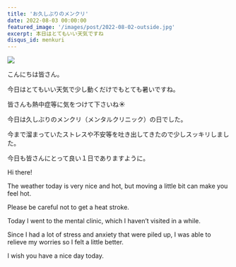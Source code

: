 ```yaml
---
title: 'お久しぶりのメンクリ'
date: 2022-08-03 00:00:00
featured_image: '/images/post/2022-08-02-outside.jpg'
excerpt: 本日はとてもいい天気ですね
disqus_id: menkuri
---
```


![](https://yutarochan.github.io/yurumina/images/post/2022-08-02-outside.jpg)

こんにちは皆さん。

今日はとてもいい天気で少し動くだけでもとても暑いですね。

皆さんも熱中症等に気をつけて下さいね☀️

今日は久しぶりのメンクリ（メンタルクリニック）の日でした。

今まで溜まっていたストレスや不安等を吐き出してきたので少しスッキリしました。

今日も皆さんにとって良い１日でありますように。


Hi there!

The weather today is very nice and hot, but moving a little bit can make you feel hot.

Please be careful not to get a heat stroke.

Today I went to the mental clinic, which I haven’t visited in a while.

Since I had a lot of stress and anxiety that were piled up, I was able to relieve my worries so I felt a little better.

I wish you have a nice day today.

